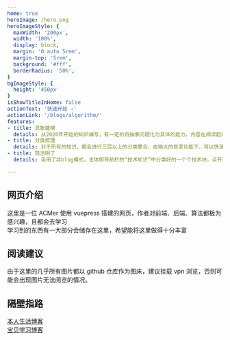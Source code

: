 ```yaml
---
home: true
heroImage: /hero.png
heroImageStyle: {
  maxWidth: '200px',
  width: '100%',
  display: block,
  margin: '0 auto 5rem',
  margin-top: '5rem',
  background: '#fff',
  borderRadius: '50%',
}
bgImageStyle: {
  height: '450px'
}
isShowTitleInHome: false
actionText: '快速开始 →'
actionLink: '/blogs/algorithm/'
features:
- title: 具象建模
  details: 从2020年开始的知识编写，有一定的将抽象问题化为具体的能力，内容在阅读起来较为通俗易懂，在帮助自己可以复习自己所学的同时，也可以作为读者学习的一个小仓库
- title: 分类梳理
  details: 对于所有的知识，都会进行三层以上的分类整合，在强大的目录功能下，可以快速获取到对应的知识，能专项提升能力
- title: 简洁明了
  details: 采用了非blog模式，主体即导航栏的“技术知识”中分类好的一个个技术块，点开即为大的方向，可以直接进入

---
```

## 网页介绍

这里是一位 ACMer 使用 vuepress 搭建的网页，作者对前端、后端、算法都极为感兴趣，且都会去学习  
学习到的东西有一大部分会储存在这里，希望能将这里做得十分丰富  

## 阅读建议

由于这里的几乎所有图片都以 github 仓库作为图床，建议挂载 vpn 浏览，否则可能会出现图片无法阅览的情况。

## 隔壁指路

[本人生活博客](https://blog.chivas-regal.top)  
[宝贝学习博客](https://demooo.top)

<CommentService/>